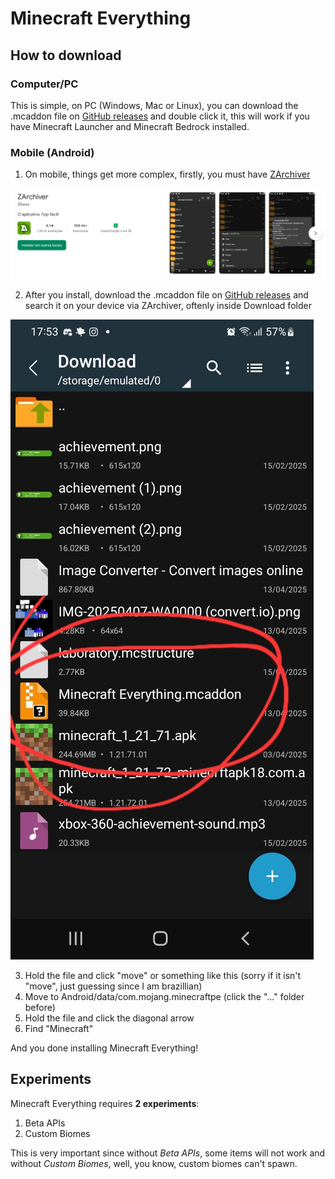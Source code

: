 # Minecraft Everything

## How to download

### Computer/PC

This is simple, on PC (Windows, Mac or Linux), you can download the .mcaddon file on [GitHub releases](https://github.com/esdraslov/Minecraft-Everything/releases) and double click it, this will work if you have Minecraft Launcher and Minecraft Bedrock installed.

### Mobile (Android)

1. On mobile, things get more complex, firstly, you must have [ZArchiver](https://play.google.com/store/apps/details?id=ru.zdevs.zarchiver)

![ZArchiver image on https://play.google.com/store/apps/details?id=ru.zdevs.zarchiver, PC screenshot](./img1_zarchiver_capture.png)

2. After you install, download the .mcaddon file on [GitHub releases](https://github.com/esdraslov/Minecraft-Everything/releases) and search it on your device via ZArchiver, oftenly inside Download folder

![ZArchiver screenshot taken on the phone showcasing the addon file](./img2_zarchiver_capture_mcevery.jpg)

3. Hold the file and click "move" or something like this (sorry if it isn't "move", just guessing since I am brazillian)
4. Move to Android/data/com.mojang.minecraftpe (click the "..." folder before)
5. Hold the file and click the diagonal arrow
6. Find "Minecraft"

And you done installing Minecraft Everything!

## Experiments

Minecraft Everything requires **2 experiments**:
1. Beta APIs
2. Custom Biomes

This is very important since without *Beta APIs*, some items will not work and without *Custom Biomes*, well, you know, custom biomes can't spawn.
